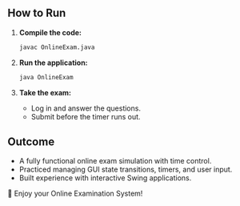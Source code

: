 ## How to Run

1. **Compile the code:**
   ```bash
   javac OnlineExam.java
   ```

2. **Run the application:**
   ```bash
   java OnlineExam
   ```

3. **Take the exam:**
   - Log in and answer the questions.
   - Submit before the timer runs out.

## Outcome

- A fully functional online exam simulation with time control.
- Practiced managing GUI state transitions, timers, and user input.
- Built experience with interactive Swing applications.

🎉 Enjoy your Online Examination System!
